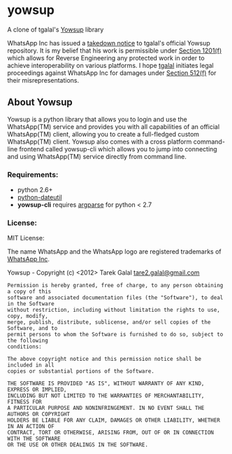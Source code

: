 yowsup
======

A clone of tgalal's [Yowsup](https://github.com/tgalal/yowsup) library

WhatsApp Inc has issued a [takedown notice](https://github.com/github/dmca/blob/master/2014-02-12-WhatsApp.md) to tgalal's official Yowsup repository. It is my belief that his work is permissible under [Section 1201(f)](http://www.law.cornell.edu/uscode/text/17/1201) which allows for Reverse Engineering any protected work in order to achieve interoperability on various platforms. I hope [tgalal](https://github.com/tgalal) initiates legal proceedings against WhatsApp Inc for damages under [Section 512(f)](http://www.law.cornell.edu/uscode/text/17/512) for their misrepresentations.

## About Yowsup
Yowsup is a python library that allows you to login and use the WhatsApp(TM) service and provides you with all capabilities of an official WhatsApp(TM) client, allowing you to create a full-fledged custom WhatsApp(TM) client. Yowsup also comes with a cross platform command-line frontend called yowsup-cli which allows you to jump into connecting and using WhatsApp(TM) service directly from command line.

### Requirements:
 * python 2.6+
 * [python-dateutil](http://labix.org/python-dateutil)
 * **yowsup-cli** requires [argparse](http://code.google.com/p/argparse/) for python < 2.7

### License:
MIT License:

The name WhatsApp and the WhatsApp logo are registered trademarks of [WhatsApp Inc](http://www.whatsapp.com).

Yowsup -	Copyright (c) <2012> Tarek Galal <tare2.galal@gmail.com>

	Permission is hereby granted, free of charge, to any person obtaining a copy of this
	software and associated documentation files (the "Software"), to deal in the Software
	without restriction, including without limitation the rights to use, copy, modify,
	merge, publish, distribute, sublicense, and/or sell copies of the Software, and to
	permit persons to whom the Software is furnished to do so, subject to the following
	conditions:

	The above copyright notice and this permission notice shall be included in all
	copies or substantial portions of the Software.

	THE SOFTWARE IS PROVIDED "AS IS", WITHOUT WARRANTY OF ANY KIND, EXPRESS OR IMPLIED,
	INCLUDING BUT NOT LIMITED TO THE WARRANTIES OF MERCHANTABILITY, FITNESS FOR
	A PARTICULAR PURPOSE AND NONINFRINGEMENT. IN NO EVENT SHALL THE AUTHORS OR COPYRIGHT
	HOLDERS BE LIABLE FOR ANY CLAIM, DAMAGES OR OTHER LIABILITY, WHETHER IN AN ACTION OF
	CONTRACT, TORT OR OTHERWISE, ARISING FROM, OUT OF OR IN CONNECTION WITH THE SOFTWARE
	OR THE USE OR OTHER DEALINGS IN THE SOFTWARE.
